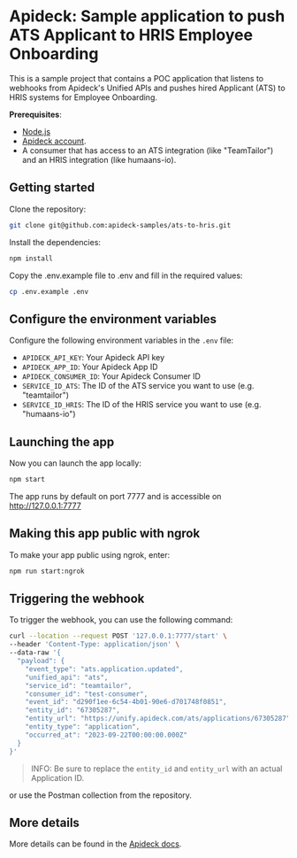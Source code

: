 # Apideck: Sample application to push ATS Applicant to HRIS Employee Onboarding

This is a sample project that contains a POC application that listens to webhooks from Apideck's Unified APIs and pushes hired Applicant (ATS) to HRIS systems for Employee Onboarding.

**Prerequisites**: 
 - [Node.js](https://nodejs.org/en/)
 - [Apideck account](https://platform.apideck.com/configuration/api-keys).
 - A consumer that has access to an ATS integration (like "TeamTailor") and an HRIS integration (like humaans-io).

## Getting started

Clone the repository:

```bash
git clone git@github.com:apideck-samples/ats-to-hris.git
```

Install the dependencies:

```bash
npm install
``` 

Copy the .env.example file to .env and fill in the required values:

```bash
cp .env.example .env
```

## Configure the environment variables

Configure the following environment variables in the `.env` file:
- `APIDECK_API_KEY`: Your Apideck API key
- `APIDECK_APP_ID`: Your Apideck App ID
- `APIDECK_CONSUMER_ID`: Your Apideck Consumer ID
- `SERVICE_ID_ATS`: The ID of the ATS service you want to use (e.g. "teamtailor")
- `SERVICE_ID_HRIS`: The ID of the HRIS service you want to use (e.g. "humaans-io")

## Launching the app

Now you can launch the app locally:

```bash
npm start
```

The app runs by default on port 7777 and is accessible on http://127.0.0.1:7777

## Making this app public with ngrok

To make your app public using ngrok, enter:

```bash
npm run start:ngrok
```

## Triggering the webhook

To trigger the webhook, you can use the following command:

```bash
curl --location --request POST '127.0.0.1:7777/start' \
--header 'Content-Type: application/json' \
--data-raw '{
  "payload": {
    "event_type": "ats.application.updated",
    "unified_api": "ats",
    "service_id": "teamtailor",
    "consumer_id": "test-consumer",
    "event_id": "d290f1ee-6c54-4b01-90e6-d701748f0851",
    "entity_id": "67305287",
    "entity_url": "https://unify.apideck.com/ats/applications/67305287",
    "entity_type": "application",
    "occurred_at": "2023-09-22T00:00:00.000Z"
  }
}'
``` 

 > INFO: Be sure to replace the `entity_id` and `entity_url` with an actual Application ID.

or use the Postman collection from the repository.

## More details

More details can be found in the [Apideck docs](https://developers.apideck.com/).
